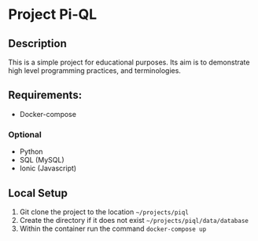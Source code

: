 # Project Pi-QL

## Description
This is a simple project for educational purposes. Its aim is to demonstrate high level programming practices, and terminologies.

## Requirements:
* Docker-compose

### Optional
* Python
* SQL (MySQL)
* Ionic (Javascript)

## Local Setup
1. Git clone the project to the location `~/projects/piql`
2. Create the directory if it does not exist `~/projects/piql/data/database`
3. Within the container run the command `docker-compose up`
